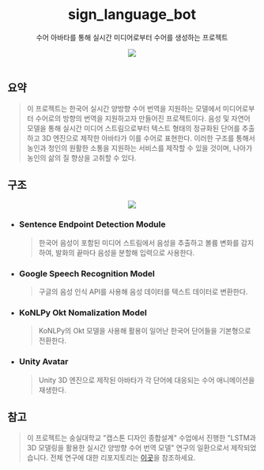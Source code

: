 <div align=center>
  <h1>sign_language_bot</h1>
  <p>수어 아바타를 통해 실시간 미디어로부터 수어를 생성하는 프로젝트</p>
  <img src="https://shields.io/badge/숭실대학교_제14회_캡스톤디자인_경진대회-Gold_Award-FFDC73.svg?&style=for-the-badge&logoColor=white"/><br>
</div>

<br>

<h2>요약</h2>
<blockquote>
  이 프로젝트는 한국어 실시간 양방향 수어 번역을 지원하는 모델에서 미디어로부터 수어로의 방향의 번역을 지원하고자 만들어진 프로젝트이다. 음성 및 자연어 모델을 통해 실시간 미디어 스트림으로부터 텍스트 형태의 정규화된 단어를 추출하고 3D 엔진으로 제작한 아바타가 이를 수어로 표현한다. 이러한 구조를 통해서 농인과 청인의 원활한 소통을 지원하는 서비스를 제작할 수 있을 것이며, 나아가 농인의 삶의 질 향상을 고취할 수 있다.
</blockquote>

<h2>구조</h2>

<div align=center>
  <a href="https://mermaid.live/edit#pako:eNqVU01v2zAM_SuEThvgZI4_8uF2AZo63WFNVzTdZXUPmsU6wmzJkOUmaZD_XtpJ1rTbUOxiWOTje-SjtGGpFsgi9pDrZbrgxsLtJFGJquqfmeHlAq4NlkanWFUzQuZwdyrkI1R2nePnhC2lsIsI_NAtVydgcWU7PJeZighBZCcJG78QQMtw-okIxveJAhDSYGqlVq0owAQ6nTGct984UajEq1b8mAjqHP-_Bz-GXemR-PRPgTlVXXKV1TzDibZ_1wncf-s0BHBgAKI40ntjZBM6DPS7kzMaHV6JllwIqTKSJVFSqHStBGUN8mJH3rpF9sXv1iptCur4CQUstRHVUT2ZMX1fu5kuP0zHlSx4s7wjmot2iLuE3SDPO7eyQJihkDxhZMHkAyXmqCyqFGGqRKmlshCj3V-CvRns_mOizhvwF60zWve8REwXcIOpzpQ8QMnCFhk3yK_66vJ6Dd9-WbjS7ZD8LW7a4L5T_RrOHjltbBe-aKIVNifmsALJIinoQWyaBSXMLrCgliL6VVhbw4ktUVuC8trq-VqlLLKmRofVpeAWY8npLhUseuB5RVGa3moz2z2y9q055Kv6ofULhs4s2rAVizx31B30fD8MAq8XhKPQYWsW9b1u2O97_iDwBsOgP-oFW4c9tQxud9gLPXfQo2zYD9zhwGFG19liT759BuMPSlU">
    <img src="https://mermaid.ink/img/pako:eNqVU01v2zAM_SuEThvgZI4_8uF2AZo63WFNVzTdZXUPmsU6wmzJkOUmaZD_XtpJ1rTbUOxiWOTje-SjtGGpFsgi9pDrZbrgxsLtJFGJquqfmeHlAq4NlkanWFUzQuZwdyrkI1R2nePnhC2lsIsI_NAtVydgcWU7PJeZighBZCcJG78QQMtw-okIxveJAhDSYGqlVq0owAQ6nTGct984UajEq1b8mAjqHP-_Bz-GXemR-PRPgTlVXXKV1TzDibZ_1wncf-s0BHBgAKI40ntjZBM6DPS7kzMaHV6JllwIqTKSJVFSqHStBGUN8mJH3rpF9sXv1iptCur4CQUstRHVUT2ZMX1fu5kuP0zHlSx4s7wjmot2iLuE3SDPO7eyQJihkDxhZMHkAyXmqCyqFGGqRKmlshCj3V-CvRns_mOizhvwF60zWve8REwXcIOpzpQ8QMnCFhk3yK_66vJ6Dd9-WbjS7ZD8LW7a4L5T_RrOHjltbBe-aKIVNifmsALJIinoQWyaBSXMLrCgliL6VVhbw4ktUVuC8trq-VqlLLKmRofVpeAWY8npLhUseuB5RVGa3moz2z2y9q055Kv6ofULhs4s2rAVizx31B30fD8MAq8XhKPQYWsW9b1u2O97_iDwBsOgP-oFW4c9tQxud9gLPXfQo2zYD9zhwGFG19liT759BuMPSlU?type=png"/>
  </a>
</div>

<ul>
  <li>
    <h3>Sentence Endpoint Detection Module</h3>
    <blockquote>
      한국어 음성이 포함된 미디어 스트림에서 음성을 추출하고 볼륨 변화를 감지하여, 발화의 끝마다 음성을 분할해 입력으로 사용한다.
    </blockquote>
  </li>
  <li>
    <h3>Google Speech Recognition Model</h3>
    <blockquote>
      구글의 음성 인식 API를 사용해 음성 데이터를 텍스트 데이터로 변환한다.
    </blockquote>
  </li>
  <li>
    <h3>KoNLPy Okt Nomalization Model</h3>
    <blockquote>
      KoNLPy의 Okt 모델을 사용해 활용이 일어난 한국어 단어들을 기본형으로 전환한다.
    </blockquote>
  </li>
  <li>
    <h3>Unity Avatar</h3>
    <blockquote>
      Unity 3D 엔진으로 제작된 아바타가 각 단어에 대응되는 수어 애니메이션을 재생한다.
    </blockquote>
  </li>
</ul>

<h2>참고</h2>
<blockquote>
  <p>이 프로젝트는 숭실대학교 "캡스톤 디자인 종합설계" 수업에서 진행한 "LSTM과 3D 모델링을 활용한 실시간 양방향 수어 번역 모델" 연구의 일환으로서 제작되었습니다. 전체 연구에 대한 리포지토리는 <a href="https://github.com/legatalee/Sign-Language-Translation">이곳</a>을 참조하세요.</p>
</blockquote>
